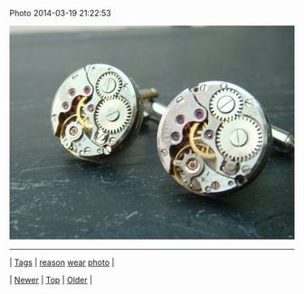 <!--
title: Photo 2014-03-19 21
date: 2020-06-28T15:27:00.269Z
tags: reason, wear, photo
-->


Photo 2014-03-19 21:22:53

![](80099215615-0.jpg)

<!--BOTTOM-POST-NAVIGATION-->
---

| [Tags](tags.md) | [reason](tag-reason.md) [wear](tag-wear.md) [photo](tag-photo.md) |

| [Newer](80097582270.md) | [Top](index.md) | [Older](80101449417.md) |